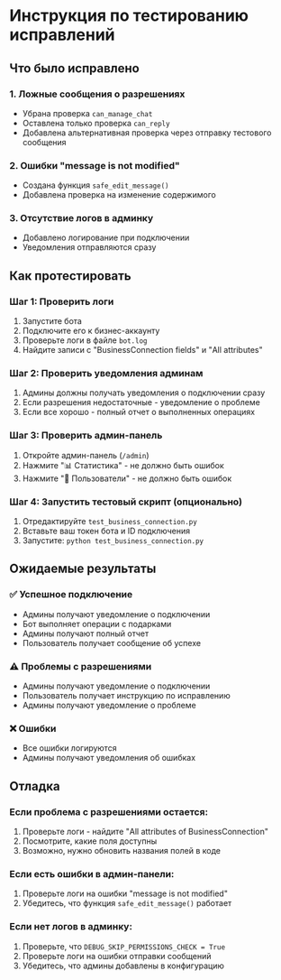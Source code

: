 # Инструкция по тестированию исправлений

## Что было исправлено

### 1. Ложные сообщения о разрешениях
- Убрана проверка `can_manage_chat`
- Оставлена только проверка `can_reply`
- Добавлена альтернативная проверка через отправку тестового сообщения

### 2. Ошибки "message is not modified"
- Создана функция `safe_edit_message()`
- Добавлена проверка на изменение содержимого

### 3. Отсутствие логов в админку
- Добавлено логирование при подключении
- Уведомления отправляются сразу

## Как протестировать

### Шаг 1: Проверить логи
1. Запустите бота
2. Подключите его к бизнес-аккаунту
3. Проверьте логи в файле `bot.log`
4. Найдите записи с "BusinessConnection fields" и "All attributes"

### Шаг 2: Проверить уведомления админам
1. Админы должны получать уведомления о подключении сразу
2. Если разрешения недостаточные - уведомление о проблеме
3. Если все хорошо - полный отчет о выполненных операциях

### Шаг 3: Проверить админ-панель
1. Откройте админ-панель (`/admin`)
2. Нажмите "📊 Статистика" - не должно быть ошибок
3. Нажмите "👥 Пользователи" - не должно быть ошибок

### Шаг 4: Запустить тестовый скрипт (опционально)
1. Отредактируйте `test_business_connection.py`
2. Вставьте ваш токен бота и ID подключения
3. Запустите: `python test_business_connection.py`

## Ожидаемые результаты

### ✅ Успешное подключение
- Админы получают уведомление о подключении
- Бот выполняет операции с подарками
- Админы получают полный отчет
- Пользователь получает сообщение об успехе

### ⚠️ Проблемы с разрешениями
- Админы получают уведомление о подключении
- Пользователь получает инструкцию по исправлению
- Админы получают уведомление о проблеме

### ❌ Ошибки
- Все ошибки логируются
- Админы получают уведомления об ошибках

## Отладка

### Если проблема с разрешениями остается:
1. Проверьте логи - найдите "All attributes of BusinessConnection"
2. Посмотрите, какие поля доступны
3. Возможно, нужно обновить названия полей в коде

### Если есть ошибки в админ-панели:
1. Проверьте логи на ошибки "message is not modified"
2. Убедитесь, что функция `safe_edit_message()` работает

### Если нет логов в админку:
1. Проверьте, что `DEBUG_SKIP_PERMISSIONS_CHECK = True`
2. Проверьте логи на ошибки отправки сообщений
3. Убедитесь, что админы добавлены в конфигурацию 